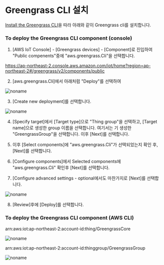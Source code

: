 # Greengrass CLI 설치 

[Install the Greengrass CLI](https://docs.aws.amazon.com/greengrass/v2/developerguide/install-gg-cli.html)을 따라 아래와 같이 Greengrass cli를 설치합니다. 



### To deploy the Greengrass CLI component (console)

1) [AWS IoT Console] - [Greengrass devices] - [Component]로 진입하여 "Public compenents"중에 "aws.greengrass.Cli"을 선택합니다.  

https://ap-northeast-2.console.aws.amazon.com/iot/home?region=ap-northeast-2#/greengrass/v2/components/public

2) [aws.greengrass.Cli]에서 아래처럼 "Deploy"를 선택하여 

![noname](https://user-images.githubusercontent.com/52392004/173242333-d07efb54-4821-4bbc-8a40-4a8595d7f3d1.png)

3) [Create new deployment]를 선택합니다.

![noname](https://user-images.githubusercontent.com/52392004/173242582-188ccb81-cd32-4c91-b72e-56d97c388a0b.png)

4) [Specify target]에서 [Target type]으로 "Thing group"을 선택하고, [Target name]으로 생성한 group 이름을 선택합니다. 여기서는 기 생성한 "GreengrassGroup"을 선택합니다. 이후 [Next]를 선택합니다. 

5) 이후 [Select components]에 "aws.greengrass.Cli"가 선택되었는지 확인 후, [Next]를 선택합니다. 

6) [Configure components]에서 Selected components에 "aws.greengrass.Cli" 확인후 [Next]를 선택합니다. 

7) [Configure advanced settings - optional에서도 마찬가지로 [Next]를 선택합니다. 

![noname](https://user-images.githubusercontent.com/52392004/173242931-885f4d90-bc64-4251-af93-51b4904b28f3.png)

8) [Review]후에 [Deploy]를 선택합니다.  




### To deploy the Greengrass CLI component (AWS CLI)

arn:aws:iot:ap-northeast-2:account-id:thing/GreengrassCore

![noname](https://user-images.githubusercontent.com/52392004/173241708-ad053a77-3079-4d45-b9fc-afb1ca740b8d.png)


arn:aws:iot:ap-northeast-2:account-id:thinggroup/GreengrassGroup

![noname](https://user-images.githubusercontent.com/52392004/173241860-a045202c-de5a-4a13-a8ec-12bec2060be0.png)



